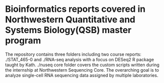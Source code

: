 # Bioinformatics reports covered in Northwestern Quantitative and Systems Biology(QSB) master program

The repository contains three folders including two course reports: ./STAT_465-0 and ./RNA-seq analysis with a focus on DESeq2 R package taught by Kath.
./nuseq core folder covers the custom scripts written during the internship at Northwestern Sequencing Core. The overarching goal is to analyze single-cell RNA sequencing data assigned by multiple laboratories.